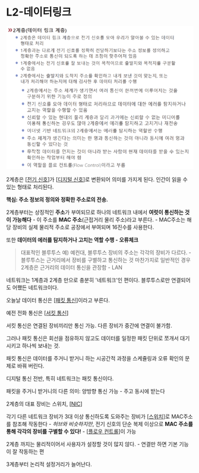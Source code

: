 # L2-데이터링크

![](../attachments/2022-09-14-17-27-56.png)

2계층은 [[전기 신호]]가 [[디지털 신호]]로 변환되어 의미를 가지게 된다. 인간이 읽을 수 있는 형태로 처리된다.  

**핵심: 주소 정보의 정의와 정확한 주소로의 전송.**

2계층부터는 상징적인 **주소**가 부여되므로 하나의 네트워크 내에서 **여럿이 통신하는 것이 가능해다** - 이 주소를 **MAC 주소**(근접거리 물리 주소)라고 부른다. - MAC주소는 해당 장비의 실제 물리적 주소로 공장에서 부여되며 16진수를 사용한다.

또한 **데이터의 에러를 탐지하거나 고치는 역할 수행 - 오류체크** 
 
>대표적인 블루투스 예)
예컨대, 블루투스 장비의 주소는 각각의 장비가 다르다. - 블루투스는 근거리에서 장비를 구별하고 통신하는 것 
마찬가지로 일반적인 경우 2계층은 근거리의 데이터 통신을 관장함 - LAN  
 
네트워크는 1계층과 2계층 만으로 충분히 '네트워크'인 편이다. 
블루투스로만 연결되어도 어쨌든 네트워크이다.  
 

오늘날 데이터 통신은 [[패킷 통신]]이라고 부른다.  

예전 전화 통신은 [[서킷 통신]] 

서킷 통신은 연결된 장비끼리만 통신 가능. 다른 장비가 중간에 연결이 불가함. 

그러나 패킷 통신은 회선을 점유하지 않고도 데이터를 일정한 패킷 단위로 쪼개서 대기시키고 하나씩 보내는 것.  

패킷 통신은 데이터를 주거니 받거니 하는 시공간적 과정을 스케쥴링과 오류 확인의 문제로 바꿔 버린다. 

 

디지털 통신 전반, 특히 네트워크는 패킷 통신이다.  

패킷을 주거니 받거니의 다른 의미: 양방향 통신 가능 - 주고 동시에 받는다 

2계층의 대표 장비는 스위치, [[NIC]] 

각기 다른 네트워크 장비가 3대 이상 통신하도록 도와주는 장비가 [[스위치]]로 MAC주소를 참조해 작동한다 - *허브와 비슷하지만*, 전기 신호의 단순 복제 이상으로 **MAC 주소를 통해 각각의 장비를 구별할 수 있다!** - [[플로우 컨트롤]]이 가능 


2계층 까지는 물리적이어서 사용자가 설정할 것이 많지 않다. - 연결만 하면 기본 기능이 잘 작동하는 편 

3계층부터 논리적 설정거리가 늘어난다.  

[//begin]: # "Autogenerated link references for markdown compatibility"
[전기 신호]: <전기 신호.md> "전기 신호"
[디지털 신호]: <디지털 신호.md> "디지털 신호"
[패킷 통신]: <패킷 통신.md> "패킷 통신"
[서킷 통신]: <서킷 통신.md> "서킷 통신"
[NIC]: NIC.md "NIC"
[스위치]: 스위치.md "스위치"
[플로우 컨트롤]: <플로우 컨트롤.md> "플로우 컨트롤"
[//end]: # "Autogenerated link references"